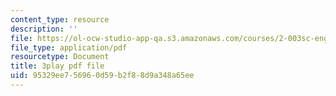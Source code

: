 ```yaml
---
content_type: resource
description: ''
file: https://ol-ocw-studio-app-qa.s3.amazonaws.com/courses/2-003sc-engineering-dynamics-fall-2011/95329ee756960d59b2f88d9a348a65ee_fZKrUgm9R1o.pdf
file_type: application/pdf
resourcetype: Document
title: 3play pdf file
uid: 95329ee7-5696-0d59-b2f8-8d9a348a65ee
---
```

